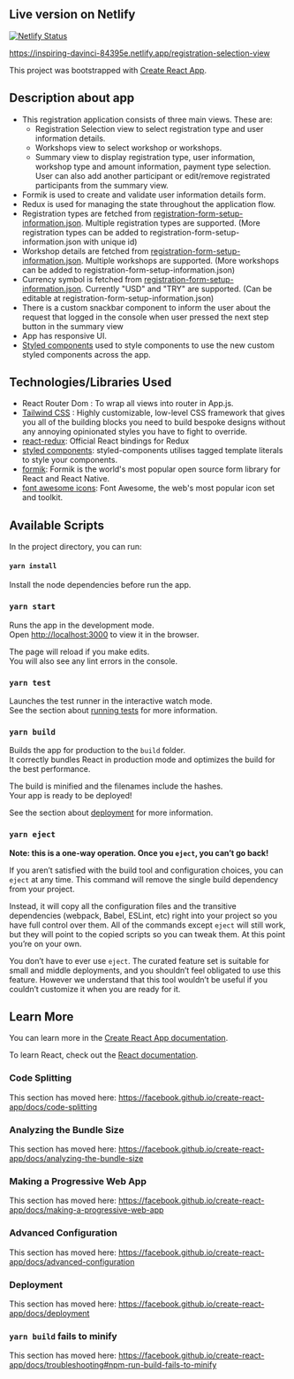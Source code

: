 ## Live version on Netlify

[![Netlify Status](https://api.netlify.com/api/v1/badges/8f281a99-8650-4fa8-93f1-1a89c0ed7b6b/deploy-status)](https://app.netlify.com/sites/inspiring-davinci-84395e/deploys)

https://inspiring-davinci-84395e.netlify.app/registration-selection-view

This project was bootstrapped with [Create React App](https://github.com/facebook/create-react-app).

## Description about app
- This registration application consists of three main views. These are:
    - Registration Selection view to select registration type and user information details.
    - Workshops view to select workshop or workshops.
    - Summary view to display registration type, user information,  workshop type and amount information, payment type selection. User can also add another participant or edit/remove registrated participants from the summary view.
- Formik is used to create and validate user information details form.
- Redux is used for managing the state throughout the application flow.
- Registration types are fetched from [registration-form-setup-information.json](src/assets/registration-form-setup-information.json). Multiple registration types are supported. (More registration types can be added to registration-form-setup-information.json with unique id)
- Workshop details are fetched from [registration-form-setup-information.json](src/assets/registration-form-setup-information.json). Multiple workshops are supported. (More workshops can be added to registration-form-setup-information.json)
- Currency symbol is fetched from [registration-form-setup-information.json](src/assets/registration-form-setup-information.json). Currently "USD" and "TRY" are supported. (Can be editable at registration-form-setup-information.json)
- There is a custom snackbar component to inform the user about the request that logged in the console when user pressed the next step button in the summary view
- App has responsive UI.
- [Styled components](https://styled-components.com/) used to style components to use the new custom styled components across the app.

## Technologies/Libraries Used

- React Router Dom : To wrap all views into router in App.js.
- [Tailwind CSS](https://tailwindcss.com/) : Highly customizable, low-level CSS framework that gives you all of the building blocks you need to build bespoke designs without any annoying opinionated styles you have to fight to override.
- [react-redux](https://react-redux.js.org/): Official React bindings for Redux
- [styled components](https://styled-components.com/): styled-components utilises tagged template literals to style your components.
- [formik](https://formik.org/): Formik is the world's most popular open source form library for React and React Native.
- [font awesome icons](https://fontawesome.com/): Font Awesome, the web's most popular icon set and toolkit.



## Available Scripts

In the project directory, you can run:

#### `yarn install`

Install the node dependencies before run the app.

### `yarn start`

Runs the app in the development mode.<br />
Open [http://localhost:3000](http://localhost:3000) to view it in the browser.

The page will reload if you make edits.<br />
You will also see any lint errors in the console.

### `yarn test`

Launches the test runner in the interactive watch mode.<br />
See the section about [running tests](https://facebook.github.io/create-react-app/docs/running-tests) for more information.

### `yarn build`

Builds the app for production to the `build` folder.<br />
It correctly bundles React in production mode and optimizes the build for the best performance.

The build is minified and the filenames include the hashes.<br />
Your app is ready to be deployed!

See the section about [deployment](https://facebook.github.io/create-react-app/docs/deployment) for more information.

### `yarn eject`

**Note: this is a one-way operation. Once you `eject`, you can’t go back!**

If you aren’t satisfied with the build tool and configuration choices, you can `eject` at any time. This command will remove the single build dependency from your project.

Instead, it will copy all the configuration files and the transitive dependencies (webpack, Babel, ESLint, etc) right into your project so you have full control over them. All of the commands except `eject` will still work, but they will point to the copied scripts so you can tweak them. At this point you’re on your own.

You don’t have to ever use `eject`. The curated feature set is suitable for small and middle deployments, and you shouldn’t feel obligated to use this feature. However we understand that this tool wouldn’t be useful if you couldn’t customize it when you are ready for it.

## Learn More

You can learn more in the [Create React App documentation](https://facebook.github.io/create-react-app/docs/getting-started).

To learn React, check out the [React documentation](https://reactjs.org/).

### Code Splitting

This section has moved here: https://facebook.github.io/create-react-app/docs/code-splitting

### Analyzing the Bundle Size

This section has moved here: https://facebook.github.io/create-react-app/docs/analyzing-the-bundle-size

### Making a Progressive Web App

This section has moved here: https://facebook.github.io/create-react-app/docs/making-a-progressive-web-app

### Advanced Configuration

This section has moved here: https://facebook.github.io/create-react-app/docs/advanced-configuration

### Deployment

This section has moved here: https://facebook.github.io/create-react-app/docs/deployment

### `yarn build` fails to minify

This section has moved here: https://facebook.github.io/create-react-app/docs/troubleshooting#npm-run-build-fails-to-minify
